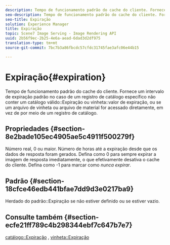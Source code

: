 ```yaml
---
description: Tempo de funcionamento padrão do cache do cliente. Fornece um intervalo de expiração padrão no caso de um registro de catálogo específico não conter um valor válido de Expiração do catálogo ou de Expiração da vinheta, ou se um arquivo de vinheta ou arquivo de material for acessado diretamente, em vez de por meio de um registro de catálogo.
seo-description: Tempo de funcionamento padrão do cache do cliente. Fornece um intervalo de expiração padrão no caso de um registro de catálogo específico não conter um valor válido de Expiração do catálogo ou de Expiração da vinheta, ou se um arquivo de vinheta ou arquivo de material for acessado diretamente, em vez de por meio de um registro de catálogo.
seo-title: Expiração
solution: Experience Manager
title: Expiração
topic: Scene7 Image Serving - Image Rendering API
uuid: 2b56f9ec-2b25-4e6a-aead-6dad3d2df975
translation-type: tm+mt
source-git-commit: 7bc7b3a86fbcdc57cfdc31745fae3afc06e44b15

---
```



# Expiração{#expiration}

Tempo de funcionamento padrão do cache do cliente. Fornece um intervalo de expiração padrão no caso de um registro de catálogo específico não conter um catálogo válido::Expiração ou vinheta::valor de expiração, ou se um arquivo de vinheta ou arquivo de material for acessado diretamente, em vez de por meio de um registro de catálogo.

## Propriedades {#section-8e2bade105ec4905ae5c4911f500279f}

Número real, 0 ou maior. Número de horas até a expiração desde que os dados de resposta foram gerados. Defina como 0 para sempre expirar a imagem de resposta imediatamente, o que efetivamente desativa o cache do cliente. Defina como -1 para marcar como *nunca expirar*.

## Padrão {#section-18cfce46edb441bfae7dd9d3e0217ba9}

Herdado do padrão::Expiração se não estiver definido ou se estiver vazio.

## Consulte também {#section-ecfe21ff789c4b298344ebf7c647b7e7}

[catálogo::Expiração](../../../../../ir-api/material-cat/image-rendering-api-ref/c-ir-material-catalog/c-ir-material-data-reference/r-ir-expiration-dataref.md#reference-5e93943abff54c93bf85aae3b911a3ce) , [vinheta::Expiração](../../../../../ir-api/material-cat/image-rendering-api-ref/c-ir-material-catalog/c-ir-vignette-map-reference/r-ir-expiration-vignette.md#reference-df80829da93e4c0ab3f97a1792d9c74c)
